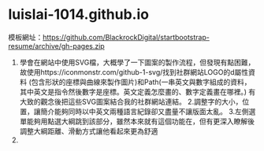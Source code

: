 # luislai-1014.github.io
模板網址：https://github.com/BlackrockDigital/startbootstrap-resume/archive/gh-pages.zip
1. 學會在網站中使用SVG檔，大概學了一下圖案的製作流程，但發現有點困難，故使用https://iconmonstr.com/github-1-svg/找到社群網站LOGO的d屬性資料
(包含形狀的座標與曲線來製作圖片)和Path(一串英文與數字組成的資料，其中英文是指令然後數字是座標。英文定義怎麼畫的、數字定義畫在哪裡。)
有大致的觀念後把這些SVG圖案結合我的社群網站連結。
2.調整字的大小，位置，讓簡介能夠同時以中英文兩種語言紀錄卻又盡量不讓版面太亂。
3.左側選單能夠用點選大綱跳到該部分，雖然本來就有這個功能在，但有更深入瞭解後調整大綱距離、滑動方式讓他看起來更為舒適
4.

